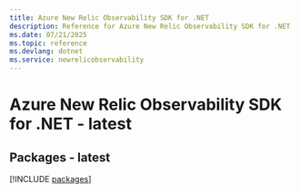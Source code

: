 ```yaml
---
title: Azure New Relic Observability SDK for .NET
description: Reference for Azure New Relic Observability SDK for .NET
ms.date: 07/21/2025
ms.topic: reference
ms.devlang: dotnet
ms.service: newrelicobservability
---
```

# Azure New Relic Observability SDK for .NET - latest
## Packages - latest
[!INCLUDE [packages](new-relic-observability-index.md)]
